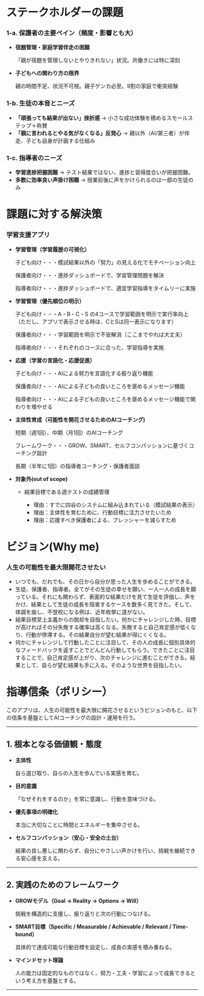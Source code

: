 # ステークホルダーの課題

### 1-a. 保護者の主要ペイン（頻度・影響とも大）

* **宿題管理・家庭学習伴走の困難**

  「親が宿題を管理しないとやりきれない」状況。共働きには特に深刻

* **子どもへの関わり方の限界**

  親の時間不足、状況不可視。親子ゲンカ必至。9割の家庭で衝突経験

### 1-b. 生徒の本音とニーズ

* **「頑張っても結果が出ない」挫折感** → 小さな成功体験を積めるスモールステップ＋称賛
* **「親に言われるとやる気がなくなる」反発心** → 親以外（AI/第三者）が伴走、子ども自身が計画する仕組み

### 1-c. 指導者のニーズ

* **学習進捗把握困難** → テスト結果ではない、進捗と習得度合いが把握困難。
* **多数に効率良い声掛け困難** → 授業前後に声をかけられるのは一部の生徒のみ

# 課題に対する解決策

### 学習支援アプリ

* **学習管理（学習履歴の可視化）**

  子ども向け・・・模試結果以外の「努力」の見える化でモチベーション向上

  保護者向け・・・進捗ダッシュボードで、学習管理問題を解決

  指導者向け・・・進捗ダッシュボードで、適宜学習指導をタイムリーに実施

* **学習管理（優先順位の明示）**

  子ども向け・・・A・B・C・S の4コースで学習範囲を明示で実行率向上（ただし、アプリで表示させる時は、CとSは同一表示になります）

  保護者向け・・・学習範囲を明示で不安解消（ここまでやれば大丈夫）

  指導者向け・・・それぞれのコースに合った、学習指導を実施

* **応援（学習の言語化・応援促進）**

  子ども向け・・・AIによる努力を言語化する振り返り機能

  保護者向け・・・AIによる子どもの良いところを褒めるメッセージ機能

  指導者向け・・・AIによる子どもの良いところを褒めるメッセージ機能で関わりを増やせる

* **主体性育成（可能性を開花させるためのAIコーチング)**

  短期（週1回）、中期（月1回）のAIコーチング

  フレームワーク・・・GROW、SMART、セルフコンパッションに基づくコーチング設計

  長期（半年に1回）の指導者コーチング・保護者面談

* **対象外(out of scope)**

  * 結果目標である週テストの成績管理

    * 理由：すでに四谷のシステムに組み込まれている（模試結果の表示）
    * 理由：主体性を育むために、行動目標に注力させたいため
    * 理由：応援すべき保護者による、プレッシャーを減らすため

# ビジョン(Why me)

### 人生の可能性を最大限開花させたい

* いつでも、だれでも、その日から自分が思った人生を歩めることができる。
* 生徒、保護者、指導者。全てがその生徒の幸せを願い、一人一人の成長を願っている。それにも関わらず、表面的な結果だけを見て生徒を評価し、声をかけ、結果として生徒の成長を阻害するケースを数多く見てきた。そして、体調を崩し、不登校になる例は、近年枚挙に遑がない。
* 結果目標至上主義からの脱却を目指したい。何かにチャレンジした時、目標が高ければその分失敗する確率は高くなる。失敗すると自己肯定感が低くなり、行動が停滞する。その結果自分が望む結果が得にくくなる。
* 何かにチャレンジして行動したことに注目して、その人の成長に個別具体的なフィードバックを返すことでどんどん行動してもらう。できたことに注目することで、自己肯定感が上がり、次のチャレンジに進むことができる。結果として、自らが望む結果も手に入る。そのような世界を目指したい。

# 指導信条（ポリシー）

このアプリは、人生の可能性を最大限に開花させるというビジョンのもと、以下の信条を基盤としてAIコーチングの設計・運用を行う。

---

## 1. 根本となる価値観・態度

* **主体性**

  自ら選び取り、自らの人生を歩んでいる実感を育む。

* **目的意識**

  「なぜそれをするのか」を常に意識し、行動を意味づける。

* **優先事項の明確化**

  本当に大切なことに時間とエネルギーを集中させる。

* **セルフコンパッション（安心・安全の土台）**

  結果の良し悪しに関わらず、自分にやさしい声かけを行い、挑戦を継続できる安心感を支える。

---

## 2. 実践のためのフレームワーク

* **GROWモデル（Goal → Reality → Options → Will）**

  挑戦を構造的に支援し、振り返りと次の行動につなげる。

* **SMART目標（Specific / Measurable / Achievable / Relevant / Time-bound）**

  具体的で達成可能な行動目標を設定し、成長の実感を積み重ねる。

* **マインドセット理論**

  人の能力は固定的なものではなく、努力・工夫・学習によって成長できるという考え方を基盤とする。

---
